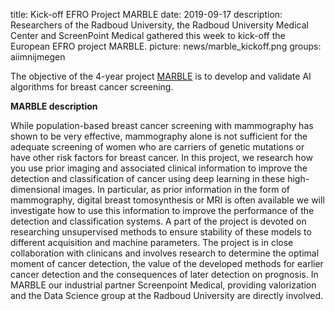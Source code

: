 title: Kick-off EFRO Project MARBLE
date: 2019-09-17
description: Researchers of the Radboud University, the Radboud University Medical Center and ScreenPoint Medical gathered this week to kick-off the European EFRO project MARBLE. 
picture: news/marble_kickoff.png
groups: aiimnijmegen

The objective of the 4-year project [MARBLE](https://www.aiimnijmegen.nl/projects/marble/) is to develop and validate AI algorithms for breast cancer screening.

**MARBLE description**

While population-based breast cancer screening with mammography has shown to be very effective, mammography alone is not sufficient for the adequate screening of women who are carriers of genetic mutations or have other risk factors for breast cancer. In this project, we research how you use prior imaging and associated clinical information to improve the detection and classification of cancer using deep learning in these high-dimensional images. In particular, as prior information in the form of mammography, digital breast tomosynthesis or MRI is often available we will investigate how to use this information to improve the performance of the detection and classification systems. A part of the project is devoted on researching unsupervised methods to ensure stability of these models to different acquisition and machine parameters. The project is in close collaboration with clinicans and involves research to determine the optimal moment of cancer detection, the value of the developed methods for earlier cancer detection and the consequences of later detection on prognosis. In MARBLE our industrial partner Screenpoint Medical, providing valorization and the Data Science group at the Radboud University are directly involved.
